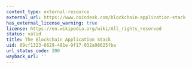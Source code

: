 ```yaml
---
content_type: external-resource
external_url: https://www.coindesk.com/blockchain-application-stack
has_external_license_warning: true
license: https://en.wikipedia.org/wiki/All_rights_reserved
status: valid
title: The Blockchain Application Stack
uid: 09cf1323-6629-481e-9f17-032a98625fba
url_status_code: 200
wayback_url: ''
---
```

